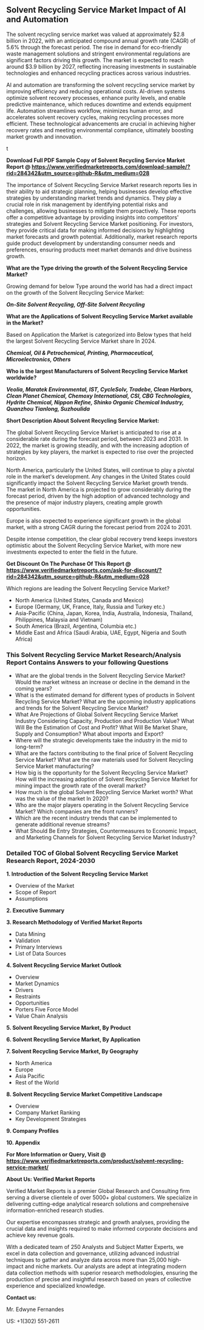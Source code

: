 <h2>Solvent Recycling Service Market Impact of AI and Automation</h2><p>The solvent recycling service market was valued at approximately $2.8 billion in 2022, with an anticipated compound annual growth rate (CAGR) of 5.6% through the forecast period. The rise in demand for eco-friendly waste management solutions and stringent environmental regulations are significant factors driving this growth. The market is expected to reach around $3.9 billion by 2027, reflecting increasing investments in sustainable technologies and enhanced recycling practices across various industries.</p><p>AI and automation are transforming the solvent recycling service market by improving efficiency and reducing operational costs. AI-driven systems optimize solvent recovery processes, enhance purity levels, and enable predictive maintenance, which reduces downtime and extends equipment life. Automation streamlines workflow, minimizes human error, and accelerates solvent recovery cycles, making recycling processes more efficient. These technological advancements are crucial in achieving higher recovery rates and meeting environmental compliance, ultimately boosting market growth and innovation.</p>t</p><p id="" class=""><strong>Download Full PDF Sample Copy of Solvent Recycling Service Market Report @ <a href="https://www.verifiedmarketreports.com/download-sample/?rid=284342&utm_source=github-R&utm_medium=028" target="_blank">https://www.verifiedmarketreports.com/download-sample/?rid=284342&utm_source=github-R&utm_medium=028</a></strong></p><p>The importance of&nbsp;Solvent Recycling Service Market research reports lies in their ability to aid strategic planning, helping businesses develop effective strategies by understanding market trends and dynamics. They play a crucial role in risk management by identifying potential risks and challenges, allowing businesses to mitigate them proactively. These reports offer a competitive advantage by providing insights into competitors' strategies and Solvent Recycling Service Market positioning. For investors, they provide critical data for making informed decisions by highlighting market forecasts and growth potential. Additionally, market research reports guide product development by understanding consumer needs and preferences, ensuring products meet market demands and drive business growth.</p><p><strong>What are the&nbsp;Type driving the growth of the Solvent Recycling Service Market?</strong></p><p id="" class="">Growing demand for below Type around the world has had a direct impact on the growth of the Solvent Recycling Service Market:</p><em><strong>On-Site Solvent Recycling, Off-Site Solvent Recycling</strong></em></p><strong>What are the&nbsp;Applications&nbsp;of Solvent Recycling Service Market available in the Market?</strong></p><p id="" class="">Based on Application the Market is categorized into Below types that held the largest Solvent Recycling Service Market share In 2024.</p><em><strong>Chemical, Oil & Petrochemical, Printing, Pharmaceutical, Microelectronics, Others</strong></em></p><strong>Who is the largest Manufacturers of Solvent Recycling Service Market worldwide?</strong></p><p><em><strong>Veolia, Maratek Environmental, IST, CycleSolv, Tradebe, Clean Harbors, Clean Planet Chemical, Chemoxy International, CSI, CBG Technologies, Hydrite Chemical, Nippon Refine, Shinko Organic Chemical Industry, Quanzhou Tianlong, Suzhoulida</strong></em></p><p id="" class=""><strong>Short Description About Solvent Recycling Service Market:</strong></p><p>The global Solvent Recycling Service Market is anticipated to rise at a considerable rate during the forecast period, between 2023 and 2031. In 2022, the market is growing steadily, and with the increasing adoption of strategies by key players, the market is expected to rise over the projected horizon.</p><p>North America, particularly the United States, will continue to play a pivotal role in the market's development. Any changes in the United States could significantly impact the Solvent Recycling Service Market growth trends. The market in North America is projected to grow considerably during the forecast period, driven by the high adoption of advanced technology and the presence of major industry players, creating ample growth opportunities.</p><p>Europe is also expected to experience significant growth in the global market, with a strong CAGR during the forecast period from 2024 to 2031.</p><p>Despite intense competition, the clear global recovery trend keeps investors optimistic about the Solvent Recycling Service Market, with more new investments expected to enter the field in the future.</p><p id="" class=""><strong>Get Discount On The Purchase Of This Report @ <a href="https://www.verifiedmarketreports.com/ask-for-discount/?rid=284342&utm_source=github-R&utm_medium=028" target="_blank">https://www.verifiedmarketreports.com/ask-for-discount/?rid=284342&utm_source=github-R&utm_medium=028</a></strong></p>Which regions are leading the Solvent Recycling Service Market?</p><ul><li>North America (United States, Canada and Mexico)</li><li>Europe (Germany, UK, France, Italy, Russia and Turkey etc.)</li><li>Asia-Pacific (China, Japan, Korea, India, Australia, Indonesia, Thailand, Philippines, Malaysia and Vietnam)</li><li>South America (Brazil, Argentina, Columbia etc.)</li><li>Middle East and Africa (Saudi Arabia, UAE, Egypt, Nigeria and South Africa)</li></ul><h3 id="" class="">This Solvent Recycling Service Market Research/Analysis Report Contains Answers to your following Questions</h3><ul><li>What are the global trends in the Solvent Recycling Service Market? Would the market witness an increase or decline in the demand in the coming years?</li><li>What is the estimated demand for different types of products in Solvent Recycling Service Market? What are the upcoming industry applications and trends for the Solvent Recycling Service Market?</li><li>What Are Projections of Global Solvent Recycling Service Market Industry Considering Capacity, Production and Production Value? What Will Be the Estimation of Cost and Profit? What Will Be Market Share, Supply and Consumption? What about imports and Export?</li><li>Where will the strategic developments take the industry in the mid to long-term?</li><li>What are the factors contributing to the final price of Solvent Recycling Service Market? What are the raw materials used for Solvent Recycling Service Market manufacturing?</li><li>How big is the opportunity for the Solvent Recycling Service Market? How will the increasing adoption of Solvent Recycling Service Market for mining impact the growth rate of the overall market?</li><li>How much is the global Solvent Recycling Service Market worth? What was the value of the market In 2020?</li><li>Who are the major players operating in the Solvent Recycling Service Market? Which companies are the front runners?</li><li>Which are the recent industry trends that can be implemented to generate additional revenue streams?</li><li>What Should Be Entry Strategies, Countermeasures to Economic Impact, and Marketing Channels for Solvent Recycling Service Market Industry?</li></ul><h3 id="" class="">Detailed TOC of Global Solvent Recycling Service Market Research Report, 2024-2030</h3><p id="" class=""><strong>1. Introduction of the Solvent Recycling Service Market</strong></p><ul><li>Overview of the Market</li><li>Scope of Report</li><li>Assumptions</li></ul><p id="" class=""><strong>2. Executive Summary</strong></p><p id="" class=""><strong>3. Research Methodology of Verified Market Reports</strong></p><ul><li>Data Mining</li><li>Validation</li><li>Primary Interviews</li><li>List of Data Sources</li></ul><p id="" class=""><strong>4. Solvent Recycling Service Market Outlook</strong></p><ul><li>Overview</li><li>Market Dynamics</li><li>Drivers</li><li>Restraints</li><li>Opportunities</li><li>Porters Five Force Model</li><li>Value Chain Analysis</li></ul><p id="" class=""><strong>5. Solvent Recycling Service Market, By Product</strong></p><p id="" class=""><strong>6. Solvent Recycling Service Market, By Application</strong></p><p id="" class=""><strong>7. Solvent Recycling Service Market, By Geography</strong></p><ul><li>North America</li><li>Europe</li><li>Asia Pacific</li><li>Rest of the World</li></ul><p id="" class=""><strong>8. Solvent Recycling Service Market Competitive Landscape</strong></p><ul><li>Overview</li><li>Company Market Ranking</li><li>Key Development Strategies</li></ul><p id="" class=""><strong>9. Company Profiles</strong></p><p id="" class=""><strong>10. Appendix</strong></p><p id="" class=""><strong>For More Information or Query, Visit @ <a href="https://www.verifiedmarketreports.com/product/solvent-recycling-service-market/" target="_blank">https://www.verifiedmarketreports.com/product/solvent-recycling-service-market/</a></strong></p><p id="" class=""><strong>About Us: Verified Market Reports</strong></p><p id="" class="">Verified Market Reports is a premier Global Research and Consulting firm serving a diverse clientele of over 5000+ global customers. We specialize in delivering cutting-edge analytical research solutions and comprehensive information-enriched research studies.</p><p id="" class="">Our expertise encompasses strategic and growth analyses, providing the crucial data and insights required to make informed corporate decisions and achieve key revenue goals.</p><p id="" class="">With a dedicated team of 250 Analysts and Subject Matter Experts, we excel in data collection and governance, utilizing advanced industrial techniques to gather and analyze data across more than 25,000 high-impact and niche markets. Our analysts are adept at integrating modern data collection methods with superior research methodologies, ensuring the production of precise and insightful research based on years of collective experience and specialized knowledge.</p><p id="" class=""><strong>Contact us:</strong></p><p id="" class="">Mr. Edwyne Fernandes</p><p id="" class="">US: +1(302) 551-2611</p>